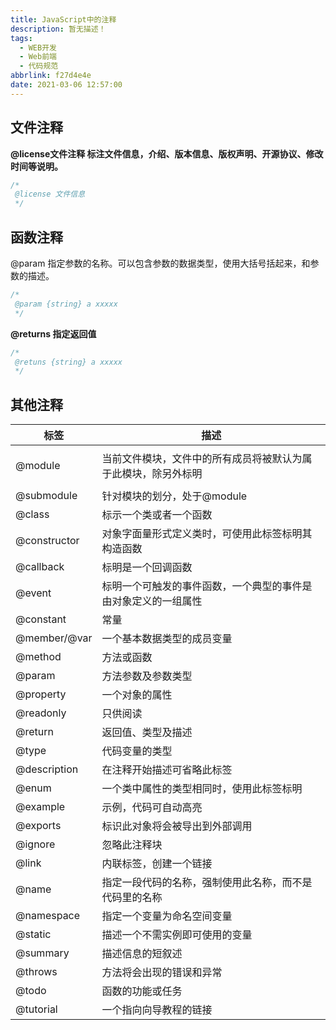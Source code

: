 ```yaml
---
title: JavaScript中的注释
description: 暂无描述！
tags:
  - WEB开发
  - Web前端
  - 代码规范
abbrlink: f27d4e4e
date: 2021-03-06 12:57:00
---
```




## 文件注释

**@license文件注释 标注文件信息，介绍、版本信息、版权声明、开源协议、修改时间等说明。**

```javascript
/*
 @license 文件信息
 */
```

## 函数注释

@param 指定参数的名称。可以包含参数的数据类型，使用大括号括起来，和参数的描述。

```javascript
/*
 @param {string} a xxxxx
 */
```

**@returns 指定返回值**

```javascript
/*
 @retuns {string} a xxxxx
 */
```

## 其他注释

<table><thead><tr><th>标签</th><th>描述</th></tr></thead><tbody><tr><td></td><td></td></tr><tr><td>@module</td><td>当前文件模块，文件中的所有成员将被默认为属于此模块，除另外标明</td></tr><tr><td></td><td></td></tr><tr><td>@submodule</td><td>针对模块的划分，处于@module</td></tr><tr><td>@class</td><td>标示一个类或者一个函数</td></tr><tr><td>@constructor</td><td>对象字面量形式定义类时，可使用此标签标明其构造函数</td></tr><tr><td>@callback</td><td>标明是一个回调函数</td></tr><tr><td>@event</td><td>标明一个可触发的事件函数，一个典型的事件是由对象定义的一组属性</td></tr><tr><td>@constant</td><td>常量</td></tr><tr><td>@member/@var</td><td>一个基本数据类型的成员变量</td></tr><tr><td>@method</td><td>方法或函数</td></tr><tr><td>@param</td><td>方法参数及参数类型</td></tr><tr><td>@property</td><td>一个对象的属性</td></tr><tr><td>@readonly</td><td>只供阅读</td></tr><tr><td>@return</td><td>返回值、类型及描述</td></tr><tr><td>@type</td><td>代码变量的类型</td></tr><tr><td>@description</td><td>在注释开始描述可省略此标签</td></tr><tr><td>@enum</td><td>一个类中属性的类型相同时，使用此标签标明</td></tr><tr><td>@example</td><td>示例，代码可自动高亮</td></tr><tr><td>@exports</td><td>标识此对象将会被导出到外部调用</td></tr><tr><td>@ignore</td><td>忽略此注释块</td></tr><tr><td>@link</td><td>内联标签，创建一个链接</td></tr><tr><td>@name</td><td>指定一段代码的名称，强制使用此名称，而不是代码里的名称</td></tr><tr><td>@namespace</td><td>指定一个变量为命名空间变量</td></tr><tr><td>@static</td><td>描述一个不需实例即可使用的变量</td></tr><tr><td>@summary</td><td>描述信息的短叙述</td></tr><tr><td>@throws</td><td>方法将会出现的错误和异常</td></tr><tr><td>@todo</td><td>函数的功能或任务</td></tr><tr><td>@tutorial</td><td>一个指向向导教程的链接</td></tr></tbody></table>

